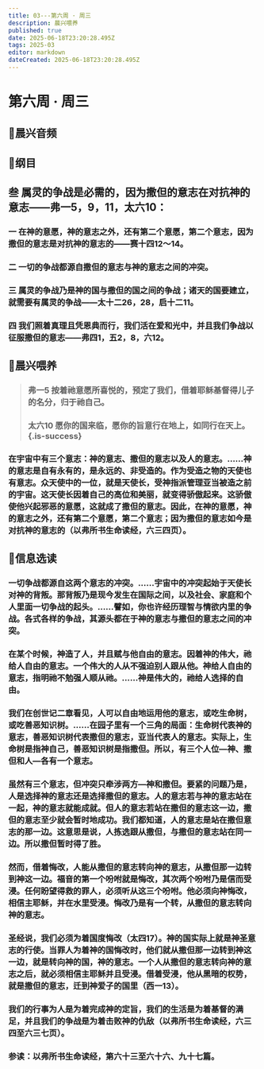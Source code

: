 ```yaml
---
title: 03---第六周 · 周三
description: 晨兴喂养
published: true
date: 2025-06-18T23:20:28.495Z
tags: 2025-03
editor: markdown
dateCreated: 2025-06-18T23:20:28.495Z
---
```


# 第六周 · 周三

## 🎵晨兴音频

## 📖纲目

## 叁    属灵的争战是必需的，因为撒但的意志在对抗神的意志——弗一5，9，11，太六10：

### 一    在神的意愿，神的意志之外，还有第二个意愿，第二个意志，因为撒但的意志是对抗神的意志的——赛十四12～14。

### 二    一切的争战都源自撒但的意志与神的意志之间的冲突。

### 三    属灵的争战乃是神的国与撒但的国之间的争战；诸天的国要建立，就需要有属灵的争战——太十二26，28，启十二11。

### 四    我们照着真理且凭恩典而行，我们活在爱和光中，并且我们争战以征服撒但的意志——弗四1，五2，8，六12。

## 📖晨兴喂养

>### **弗一5    按着祂意愿所喜悦的，预定了我们，借着耶稣基督得儿子的名分，归于祂自己。**
>
>### **太六10    愿你的国来临，愿你的旨意行在地上，如同行在天上。** {.is-success}

### 在宇宙中有三个意志：神的意志、撒但的意志以及人的意志。……神的意志是自有永有的，是永远的、非受造的。作为受造之物的天使也有意志。众天使中的一位，就是天使长，受神指派管理亚当被造之前的宇宙。这天使长因着自己的高位和美丽，就变得骄傲起来。这骄傲使他兴起邪恶的意愿，这就成了撒但的意志。因此，在神的意愿，神的意志之外，还有第二个意愿，第二个意志；因为撒但的意志如今是对抗神的意志的（以弗所书生命读经，六三四页）。

## 📖信息选读

### 一切争战都源自这两个意志的冲突。……宇宙中的冲突起始于天使长对神的背叛。那背叛乃是现今发生在国际之间，以及社会、家庭和个人里面一切争战的起头。……譬如，你也许经历理智与情欲内里的争战。各式各样的争战，其源头都在于神的意志与撒但的意志之间的冲突。

### 在某个时候，神造了人，并且赋与他自由的意志。因着神的伟大，祂给人自由的意志。一个伟大的人从不强迫别人跟从他。神给人自由的意志，指明祂不勉强人顺从祂。……神是伟大的，祂给人选择的自由。

### 我们在创世记二章看见，人可以自由地运用他的意志，或吃生命树，或吃善恶知识树。……在园子里有一个三角的局面：生命树代表神的意志，善恶知识树代表撒但的意志，亚当代表人的意志。实际上，生命树是指神自己，善恶知识树是指撒但。所以，有三个人位—神、撒但和人—各有一个意志。

### 虽然有三个意志，但冲突只牵涉两方—神和撒但。要紧的问题乃是，人是选择神的意志还是选择撒但的意志。人的意志若与神的意志站在一起，神的意志就能成就。但人的意志若站在撒但的意志这一边，撒但的意志至少就会暂时地成功。我们都知道，人的意志是站在撒但意志的那一边。这意思是说，人拣选跟从撒但，与撒但的意志站在同一边。所以撒但暂时得了胜。

### 然而，借着悔改，人能从撒但的意志转向神的意志，从撒但那一边转到神这一边。福音的第一个吩咐就是悔改，其次两个吩咐乃是信而受浸。任何盼望得救的罪人，必须听从这三个吩咐。他必须向神悔改，相信主耶稣，并在水里受浸。悔改乃是有一个转，从撒但的意志转向神的意志。

### 圣经说，我们必须为着国度悔改（太四17）。神的国实际上就是神圣意志的行使。当罪人为着神的国悔改时，他们就从撒但那一边转到神这一边，就是转向神的国，神的意志。一个人从撒但的意志转向神的意志之后，就必须相信主耶稣并且受浸。借着受浸，他从黑暗的权势，就是撒但的意志，迁到神爱子的国里（西一13）。

### 我们的行事为人是为着完成神的定旨，我们的生活是为着基督的满足，并且我们的争战是为着击败神的仇敌（以弗所书生命读经，六三四至六三七页）。

### 参读：以弗所书生命读经，第六十三至六十六、九十七篇。

<!-- Google tag (gtag.js) -->

<script async src="https://www.googletagmanager.com/gtag/js?id=G-1P8709Z16T"></script>
<script>
  window.dataLayer = window.dataLayer || [];
  function gtag(){dataLayer.push(arguments);}
  gtag('js', new Date());

  gtag('config', 'G-1P8709Z16T');
</script>